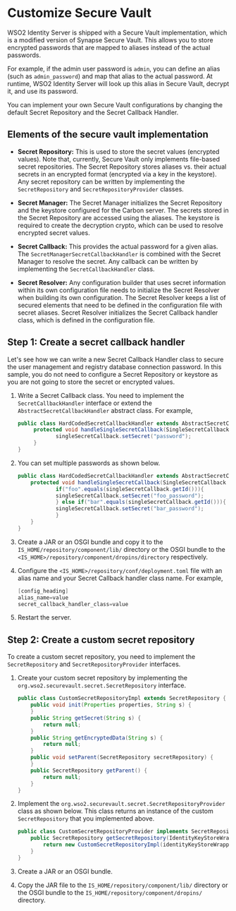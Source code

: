 # Customize Secure Vault

WSO2 Identity Server is shipped with a Secure Vault implementation, which is a modified version of Synapse Secure Vault. This allows you to store encrypted passwords that are mapped to aliases instead of the actual passwords.

For example, if the admin user password is `admin`, you can define an alias (such as `admin_password`) and map that alias to the actual password. At runtime, WSO2 Identity Server will look up this alias in Secure Vault, decrypt it, and use its password.

You can implement your own Secure Vault configurations by changing the default Secret Repository and the Secret Callback Handler.

## Elements of the secure vault implementation

- **Secret Repository:** This is used to store the secret values (encrypted values). Note that, currently, Secure Vault only implements file-based secret repositories. The Secret Repository stores aliases vs. their actual secrets in an encrypted format (encrypted via a key in the keystore). Any secret repository can be written by implementing the `SecretRepository` and `SecretRepositoryProvider` classes.

- **Secret Manager:** The Secret Manager initializes the Secret Repository and the keystore configured for the Carbon server. The secrets stored in the Secret Repository are accessed using the aliases. The keystore is required to create the decryption crypto, which can be used to resolve encrypted secret values.

- **Secret Callback:** This provides the actual password for a given alias. The `SecretManagerSecretCallbackHandler` is combined with the Secret Manager to resolve the secret. Any callback can be written by implementing the `SecretCallbackHandler` class.

- **Secret Resolver:** Any configuration builder that uses secret information within its own configuration file needs to initialize the Secret Resolver when building its own configuration. The Secret Resolver keeps a list of secured elements that need to be defined in the configuration file with secret aliases. Secret Resolver initializes the Secret Callback handler class, which is defined in the configuration file.

## Step 1: Create a secret callback handler

Let's see how we can write a new Secret Callback Handler class to secure the user management and registry database connection password. In this sample, you do not need to configure a Secret Repository or keystore as you are not going to store the secret or encrypted values.

1. Write a Secret Callback class. You need to implement the `SecretCallbackHandler` interface or extend the `AbstractSecretCallbackHandler` abstract class. For example,  

    ``` java
    public class HardCodedSecretCallbackHandler extends AbstractSecretCallbackHandler {
         protected void handleSingleSecretCallback(SingleSecretCallback singleSecretCallback) {
                singleSecretCallback.setSecret("password");
         }
    }
    ```

2. You can set multiple passwords as shown below.

    ``` java
    public class HardCodedSecretCallbackHandler extends AbstractSecretCallbackHandler {
        protected void handleSingleSecretCallback(SingleSecretCallback singleSecretCallback) {
                if("foo".equals(singleSecretCallback.getId())){
                singleSecretCallback.setSecret("foo_password");
                } else if("bar".equals(singleSecretCallback.getId())){
                singleSecretCallback.setSecret("bar_password");
                }
        }
    }
    ```

3. Create a JAR or an OSGI bundle and copy it to the `IS_HOME/repository/component/lib/` directory or the OSGI bundle to the `<IS_HOME>/repository/component/dropins/directory` respectively.

4. Configure the `<IS_HOME>/repository/conf/deployment.toml` file with an alias name and your Secret Callback handler class name. For example,  

    ``` java
    [config_heading]
    alias_name=value
    secret_callback_handler_class=value
    ```

5. Restart the server.

## Step 2: Create a custom secret repository

To create a custom secret repository, you need to implement the `SecretRepository` and `SecretRepositoryProvider` interfaces.

1. Create your custom secret repository by implementing the `org.wso2.securevault.secret.SecretRepository` interface.

    ``` java
    public class CustomSecretRepositoryImpl extends SecretRepository {
        public void init(Properties properties, String s) {
        }
        public String getSecret(String s) {
            return null;
        }
        public String getEncryptedData(String s) {
            return null;
        }
        public void setParent(SecretRepository secretRepository) {
        }
        public SecretRepository getParent() {
            return null;
        }
    } 
    ```

2. Implement the `org.wso2.securevault.secret.SecretRepositoryProvider` class as shown below. This class returns an instance of the custom `SecretRepository` that you implemented above.

    ``` java
    public class CustomSecretRepositoryProvider implements SecretRepositoryProvider {
        public SecretRepository getSecretRepository(IdentityKeyStoreWrapper identityKeyStoreWrapper, TrustKeyStoreWrapper trustKeyStoreWrapper) {
            return new CustomSecretRepositoryImpl(identityKeyStoreWrapper, trustKeyStoreWrapper);
        }
    } 
    ```

3. Create a JAR or an OSGI bundle.

4. Copy the JAR file to the `IS_HOME/repository/component/lib/` directory or the OSGI bundle to the `IS_HOME/repository/component/dropins/` directory.
